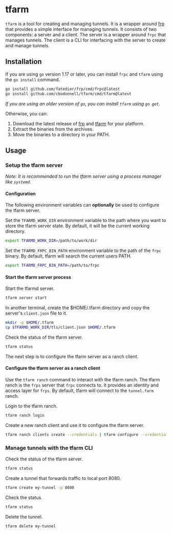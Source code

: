 # tfarm

`tfarm` is a tool for creating and managing tunnels. It is a wrapper around [frp](https://github.com/fatedier/frp) that provides a simple interface for managing tunnels. It consists of two components: a server and a client. The server is a wrapper around `frpc` that manages tunnels. The client is a CLI for interfacing with the server to create and manage tunnels.

## Installation

If you are using `go` version 1.17 or later, you can install `frpc` and `tfarm` using the `go install` command.
```bash
go install github.com/fatedier/frp/cmd/frpc@latest
go install github.com/cbodonnell/tfarm/cmd/tfarm@latest
```

*If you are using an older version of `go`, you can install `tfarm` using `go get`.*

Otherwise, you can:
1. Download the latest release of [frp](https://github.com/fatedier/frp/releases) and [tfarm](https://github.com/cbodonnell/tfarm/releases) for your platform.
2. Extract the binaries from the archives.
3. Move the binaries to a directory in your PATH.

## Usage

### Setup the tfarm server

*Note: It is recommended to run the tfarm server using a process manager like `systemd`.*

#### Configuration

The following environment variables can **optionally** be used to configure the tfarm server.

Set the `TFARMD_WORK_DIR` environment variable to the path where you want to store the tfarm server state. By default, it will be the current working directory.
```bash
export TFARMD_WORK_DIR=/path/to/work/dir
```

Set the `TFARMD_FRPC_BIN_PATH` environment variable to the path of the `frpc` binary. By default, tfarm will search the current users PATH.
```bash
export TFARMD_FRPC_BIN_PATH=/path/to/frpc
```

#### Start the tfarm server process

Start the tfarmd server.

```bash
tfarm server start
```

In another terminal, create the $HOME/.tfarm directory and copy the server's `client.json` file to it.

```bash
mkdir -p $HOME/.tfarm
cp $TFARMD_WORK_DIR/tls/client.json $HOME/.tfarm
```

Check the status of the tfarm server.

```bash
tfarm status
```

The next step is to configure the tfarm server as a ranch client.

#### Configure the tfarm server as a ranch client

Use the `tfarm ranch` command to interact with the tfarm ranch. The tfarm ranch is the `frps` server that `frpc` connects to. It provides an identity and access layer for `frps`. By default, tfarm will connect to the `tunnel.farm` ranch.

Login to the tfarm ranch.

```bash
tfarm ranch login
```

Create a new ranch client and use it to configure the tfarm server.

```bash
tfarm ranch clients create --credentials | tfarm configure --credentials-stdin
```

### Manage tunnels with the tfarm CLI

Check the status of the tfarm server.

```bash
tfarm status
```

Create a tunnel that forwards traffic to local port 8080.

```bash
tfarm create my-tunnel -p 8080
```

Check the status.

```bash
tfarm status
```

Delete the tunnel.

```bash
tfarm delete my-tunnel
```
